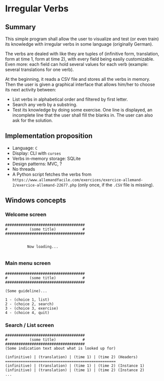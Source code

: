 # Irregular Verbs

## Summary

This simple program shall allow the user to visualize and test (or even train) its knowledge with irregular verbs in some language (originally German).

The verbs are dealed with like they are tuples of (infinitive form, translation, form at time 1, form at time 2), with every field being easily customizable. Even more: each field can hold several values for each verb (example: several translations for one verb).

At the beginning, it reads a CSV file and stores all the verbs in memory. Then the user is given a graphical interface that allows him/her to choose its next activity between:

* List verbs in alphabetical order and filtered by first letter.
* Search any verb by a substring.
* Test its knowledge by doing some exercise. One line is displayed, an incomplete line that the user shall fill the blanks in. The user can also ask for the solution.

## Implementation proposition

* Language: `C`
* Display: CLI with `curses`
* Verbs in-memory storage: SQLite
* Design patterns: MVC, ?
* No threads
* A Python script fetches the verbs from `https://www.allemandfacile.com/exercices/exercice-allemand-2/exercice-allemand-22677.php` (only once, if the `.CSV` file is missing).

## Windows concepts

### Welcome screen
```
####################################
#          (some title)            #
####################################


          Now loading...


```

### Main menu screen
```
####################################
#          (some title)            #
####################################

(Some guideline)...

1 - (choice 1, list)
2 - (choice 2, search)
3 - (choice 3, exercise)
4 - (choice 4, quit)
```

### Search / List screen
```
####################################
#          (some title)            #
####################################
(Some indication text about what is looked up for)

(infinitive) | (translation) | (time 1) | (time 2) (Headers)
==================================================
(infinitive) | (translation) | (time 1) | (time 2) (Instance 1)
(infinitive) | (translation) | (time 1) | (time 2) (Instance 2)
...
```